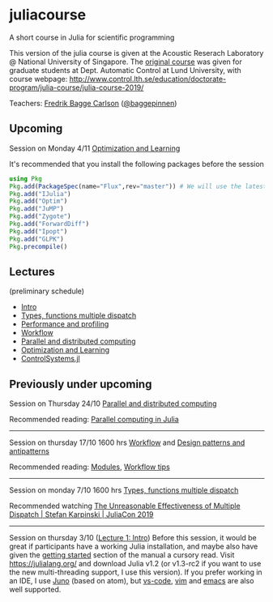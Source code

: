# juliacourse
A short course in Julia for scientific programming

This version of the julia course is given at the Acoustic Reserach Laboratory @ National University of Singapore. The [original course](https://github.com/mfalt/juliacourse) was given for graduate students at Dept. Automatic Control at Lund University, with course webpage: http://www.control.lth.se/education/doctorate-program/julia-course/julia-course-2019/

Teachers:
[Fredrik Bagge Carlson](http://control.lth.se/staff/fredrik-bagge-carlson/) ([@baggepinnen](https://github.com/baggepinnen))

## Upcoming
Session on Monday 4/11 [Optimization and Learning](https://github.com/baggepinnen/juliacourse/tree/master/lecture6)

It's recommended that you install the following packages before the session
```julia
using Pkg
Pkg.add(PackageSpec(name="Flux",rev="master")) # We will use the latest version of Flux
Pkg.add("IJulia")
Pkg.add("Optim")
Pkg.add("JuMP")
Pkg.add("Zygote")
Pkg.add("ForwardDiff")
Pkg.add("Ipopt")
Pkg.add("GLPK")
Pkg.precompile()
```

## Lectures
(preliminary schedule)
- [Intro](https://github.com/baggepinnen/juliacourse/blob/master/lecture1/presentation.pdf)
- [Types, functions multiple dispatch](https://github.com/baggepinnen/juliacourse/blob/master/lecture2/presentation.pdf)
- [Performance and profiling](https://github.com/baggepinnen/juliacourse/blob/master/lecture3/performance.pdf)
- [Workflow](https://github.com/baggepinnen/juliacourse/blob/master/lecture4/presentation.pdf)
- [Parallel and distributed computing](https://github.com/baggepinnen/juliacourse/blob/master/lecture5/distributed.pdf)
- [Optimization and Learning](https://github.com/baggepinnen/juliacourse/tree/master/lecture6)
- [ControlSystems.jl](https://github.com/baggepinnen/juliacourse/tree/master/lecture7)



## Previously under upcoming

Session on Thursday 24/10 [Parallel and distributed computing](https://github.com/baggepinnen/juliacourse/blob/master/lecture5/distributed.pdf)

Recommended reading: [Parallel computing in Julia](https://lup.lub.lu.se/search/publication/873af4d5-6229-4ad2-b907-c0ae0f667822)

--------------------------------------------------------------------------------

Session on thursday 17/10 1600 hrs [Workflow](https://github.com/baggepinnen/juliacourse/blob/master/lecture4/presentation.pdf) and [Design patterns and antipatterns](https://github.com/baggepinnen/juliacourse/blob/master/lecture4/presentation_design_patterns.pdf)

Recommended reading: [Modules](https://docs.julialang.org/en/v1/manual/modules/), [Workflow tips](https://docs.julialang.org/en/v1/manual/workflow-tips/)

--------------------------------------------------------------------------------

Session on monday 7/10 1600 hrs [Types, functions multiple dispatch](https://github.com/baggepinnen/juliacourse/blob/master/lecture2/presentation.pdf)

Recommended watching [The Unreasonable Effectiveness of Multiple Dispatch | Stefan Karpinski | JuliaCon 2019](https://www.youtube.com/watch?v=kc9HwsxE1OY)

--------------------------------------------------------------------------------
Session on thursday 3/10 ([Lecture 1: Intro](https://github.com/baggepinnen/juliacourse/blob/master/lecture1/))
Before this session, it would be great if participants have a working Julia installation, and maybe also have given the [getting started](https://docs.julialang.org/en/v1/manual/getting-started/) section of the manual a cursory read. Visit https://julialang.org/ and download Julia v1.2 (or v1.3-rc2 if you want to use the new multi-threading support, I use this version).
If you prefer working in an IDE, I use [Juno](https://junolab.org/) (based on atom), but [vs-code](https://github.com/julia-vscode/julia-vscode), [vim](https://github.com/JuliaEditorSupport/julia-vim) and [emacs](https://github.com/JuliaEditorSupport/julia-emacs) are also well supported.
